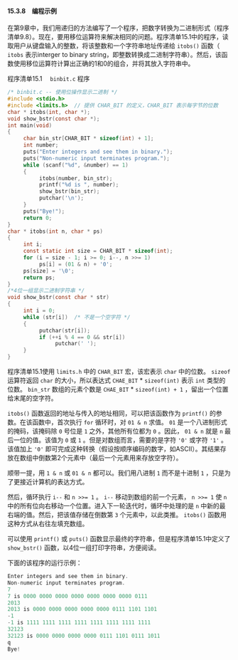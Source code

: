 #### 15.3.8　编程示例

在第9章中，我们用递归的方法编写了一个程序，把数字转换为二进制形式（程序清单9.8）。现在，要用移位运算符来解决相同的问题。程序清单15.1中的程序，读取用户从键盘输入的整数，将该整数和一个字符串地址传递给 `itobs()` 函数（ `itobs` 表示interger to binary string，即整数转换成二进制字符串）。然后，该函数使用移位运算符计算出正确的1和0的组合，并将其放入字符串中。

程序清单15.1　 `binbit.c` 程序

```c
/* binbit.c -- 使用位操作显示二进制 */
#include <stdio.h>
#include <limits.h>  // 提供 CHAR_BIT 的定义，CHAR_BIT 表示每字节的位数
char * itobs(int, char *);
void show_bstr(const char *);
int main(void)
{
     char bin_str[CHAR_BIT * sizeof(int) + 1];
     int number;
     puts("Enter integers and see them in binary.");
     puts("Non-numeric input terminates program.");
     while (scanf("%d", &number) == 1)
     {
          itobs(number, bin_str);
          printf("%d is ", number);
          show_bstr(bin_str);
          putchar('\n');
     }
     puts("Bye!");
     return 0;
}
char * itobs(int n, char * ps)
{
     int i;
     const static int size = CHAR_BIT * sizeof(int);
     for (i = size - 1; i >= 0; i--, n >>= 1)
          ps[i] = (01 & n) + '0';
     ps[size] = '\0';
     return ps;
}
/*4位一组显示二进制字符串 */
void show_bstr(const char * str)
{
     int i = 0;
     while (str[i])  /* 不是一个空字符 */
     {
          putchar(str[i]);
          if (++i % 4 == 0 && str[i])
               putchar(' ');
     }
}
```

程序清单15.1使用 `limits.h` 中的 `CHAR_BIT` 宏，该宏表示 `char` 中的位数。 `sizeof` 运算符返回 `char` 的大小，所以表达式 `CHAE_BIT`  *  `sizeof(int)` 表示 `int` 类型的位数。 `bin_str` 数组的元素个数是 `CHAE_BIT`  *  `sizeof(int) + 1` ，留出一个位置给末尾的空字符。

`itobs()` 函数返回的地址与传入的地址相同，可以把该函数作为 `printf()` 的参数。在该函数中，首次执行 `for` 循环时，对 `01 & n` 求值。 `01` 是一个八进制形式的掩码，该掩码除 `0` 号位是 `1` 之外，其他所有位都为 `0` 。因此， `01 & n` 就是 `n` 最后一位的值。该值为 `0` 或 `1` 。但是对数组而言，需要的是字符 `'0'` 或字符 `'1'` 。该值加上 `'0'` 即可完成这种转换（假设按顺序编码的数字，如ASCII）。其结果存放在数组中倒数第2个元素中（最后一个元素用来存放空字符）。

顺带一提，用 `1 & n` 或 `01 & n` 都可以。我们用八进制 `1` 而不是十进制 `1` ，只是为了更接近计算机的表达方式。

然后，循环执行 `i--` 和 `n >>= 1` 。 `i--` 移动到数组的前一个元素， `n >>= 1` 使 `n` 中的所有位向右移动一个位置。进入下一轮迭代时，循环中处理的是 `n` 中新的最右端的值。然后，把该值存储在倒数第 `3` 个元素中，以此类推。 `itobs()` 函数用这种方式从右往左填充数组。

可以使用 `printf()` 或 `puts()` 函数显示最终的字符串，但是程序清单15.1中定义了 `show_bstr()` 函数，以4位一组打印字符串，方便阅读。

下面的该程序的运行示例：

```c
Enter integers and see them in binary.
Non-numeric input terminates program.
7
7 is 0000 0000 0000 0000 0000 0000 0000 0111
2013
2013 is 0000 0000 0000 0000 0000 0111 1101 1101
-1
-1 is 1111 1111 1111 1111 1111 1111 1111 1111
32123
32123 is 0000 0000 0000 0000 0111 1101 0111 1011
q
Bye!

```

